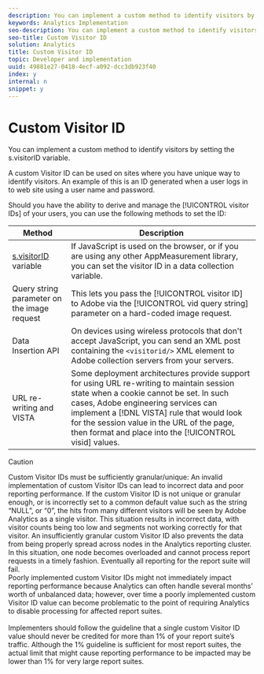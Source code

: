 ```yaml
---
description: You can implement a custom method to identify visitors by setting the s.visitorID variable.
keywords: Analytics Implementation
seo-description: You can implement a custom method to identify visitors by setting the s.visitorID variable.
seo-title: Custom Visitor ID
solution: Analytics
title: Custom Visitor ID
topic: Developer and implementation
uuid: 49881e27-0418-4ecf-a092-dcc3db923f40
index: y
internal: n
snippet: y
---
```


# Custom Visitor ID

You can implement a custom method to identify visitors by setting the s.visitorID variable.

A custom Visitor ID can be used on sites where you have unique way to identify visitors. An example of this is an ID generated when a user logs in to web site using a user name and password.

Should you have the ability to derive and manage the [!UICONTROL visitor IDs] of your users, you can use the following methods to set the ID: 

|  Method  | Description  |
|---|---|
|  [s.visitorID](/help/implement/js-implementation/c-variables/page-variables.md) variable  | If JavaScript is used on the browser, or if you are using any other AppMeasurement library, you can set the visitor ID in a data collection variable.  |
|  Query string parameter on the image request  | This lets you pass the [!UICONTROL visitor ID] to Adobe via the [!UICONTROL vid query string] parameter on a hard-coded image request.  |
|  Data Insertion API  | On devices using wireless protocols that don't accept JavaScript, you can send an XML post containing the `<visitorid/>` XML element to Adobe collection servers from your servers.  |
|  URL re-writing and VISTA  | Some deployment architectures provide support for using URL re-writing to maintain session state when a cookie cannot be set. In such cases, Adobe engineering services can implement a [!DNL VISTA] rule that would look for the session value in the URL of the page, then format and place into the [!UICONTROL visid] values.  |
>[!CAUTION]
>Custom Visitor IDs must be sufficiently granular/unique: An invalid implementation of custom Visitor IDs can lead to incorrect data and poor reporting performance. If the custom Visitor ID is not unique or granular enough, or is incorrectly set to a common default value such as the string “NULL”, or “0”, the hits from many different visitors will be seen by Adobe Analytics as a single visitor. This situation results in incorrect data, with visitor counts being too low and segments not working correctly for that visitor. An insufficiently granular custom Visitor ID also prevents the data from being properly spread across nodes in the Analytics reporting cluster. In this situation, one node becomes overloaded and cannot process report requests in a timely fashion. Eventually all reporting for the report suite will fail. <br>Poorly implemented custom Visitor IDs might not immediately impact reporting performance because Analytics can often handle several months’ worth of unbalanced data; however, over time a poorly implemented custom Visitor ID value can become problematic to the point of requiring Analytics to disable processing for affected report suites.</br><br>Implementers should follow the guideline that a single custom Visitor ID value should never be credited for more than 1% of your report suite’s traffic. Although the 1% guideline is sufficient for most report suites, the actual limit that might cause reporting performance to be impacted may be lower than 1% for very large report suites.</br>
